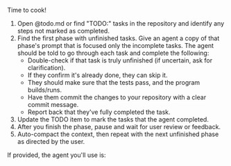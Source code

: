 Time to cook!

1. Open @todo.md or find "TODO:" tasks in the repository and identify any steps not marked as completed.
1. Find the first phase with unfinished tasks. Give an agent a copy of that
   phase's prompt that is focused only the incomplete tasks. The agent should
   be told to go through each task and complete the following:
   - Double-check if that task is truly unfinished (if uncertain, ask for clarification).
   - If they confirm it's already done, they can skip it.
   - They should make sure that the tests pass, and the program builds/runs.
   - Have them commit the changes to your repository with a clear commit message.
   - Report back that they've fully completed the task.
1. Update the TODO item to mark the tasks that the agent completed.
1. After you finish the phase, pause and wait for user review or feedback.
1. Auto-compact the context, then repeat with the next unfinished phase as directed by the user.

If provided, the agent you'll use is:
